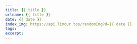 ```yaml
---
title: {{ title }}
urlname: {{ title }}
date: {{ date }}
index_img: https://api.limour.top/randomImg?d={{ date }}
tags: 
excerpt: 
---
```

